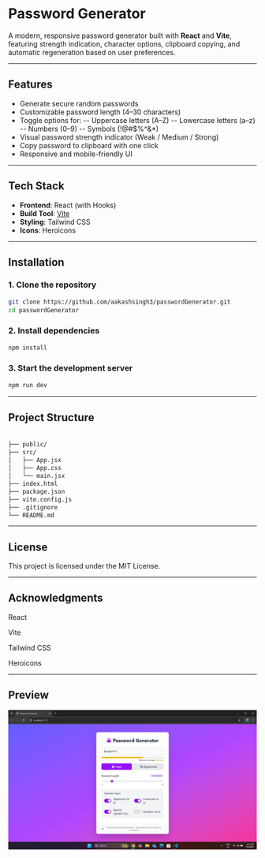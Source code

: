# Password Generator

A modern, responsive password generator built with **React** and **Vite**, featuring strength indication, character options, clipboard copying, and automatic regeneration based on user preferences.

---

## Features

-  Generate secure random passwords
-  Customizable password length (4–30 characters)
-  Toggle options for:
  -- Uppercase letters (A–Z)
  -- Lowercase letters (a–z)
  -- Numbers (0–9)
  -- Symbols (!@#$%^&*)
-  Visual password strength indicator (Weak / Medium / Strong)
-  Copy password to clipboard with one click
-  Responsive and mobile-friendly UI

---

## Tech Stack

- **Frontend**: React (with Hooks)
- **Build Tool**: [Vite](https://vitejs.dev/)
- **Styling**: Tailwind CSS
- **Icons**: Heroicons

---

## Installation

### 1. **Clone the repository**

```bash
git clone https://github.com/aakashsingh3/passwordGenerator.git
cd passwordGenerator
```

### 2. **Install dependencies**

```bash
npm install
```

### 3. Start the development server

```bash
npm run dev
```
---

## Project Structure

```pgsql

├── public/
├── src/
│   ├── App.jsx
│   ├── App.css
│   └── main.jsx
├── index.html
├── package.json
├── vite.config.js
├── .gitignore
└── README.md
```

---

## License

This project is licensed under the MIT License.

---

## Acknowledgments

React

Vite

Tailwind CSS

Heroicons

---

## Preview

![App Screenshot](./images/passGen.png)
